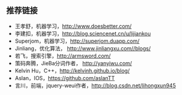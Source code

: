 ## 推荐链接

* 王孝舒，机器学习，http://www.doesbetter.com/
* 李建扣，机器学习，http://blog.sciencenet.cn/u/lijiankou
* Superjom，机器学习，http://superjom.duapp.com/
* Jinliang，优化算法， http://www.jinliangxu.com//blogs/
* 若飞，搜索引擎，http://armsword.com/
* 策码奔腾，JieBa分词作者， http://yanyiwu.com/
* Kelvin Hu，C++，http://kelvinh.github.io/blog/
* Aslan，IOS，https://github.com/aslanTT
* 言川，前端，jquery-weui作者，http://blog.csdn.net/lihongxun945


